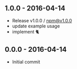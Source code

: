 

## 1.0.0 - 2016-04-14
- Release v1.0.0 / npm@v1.0.0
- update example usage
- implement :cat2:

## 0.0.0 - 2016-04-14
- Initial commit